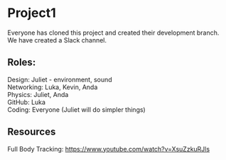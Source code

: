 # Project1

Everyone has cloned this project and created their development branch.  
We have created a Slack channel.

## Roles:  
Design: Juliet - environment, sound  
Networking: Luka, Kevin, Anda  
Physics: Juliet, Anda  
GitHub: Luka  
Coding: Everyone (Juliet will do simpler things)  

## Resources
Full Body Tracking: https://www.youtube.com/watch?v=XsuZzkuRJls  
